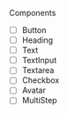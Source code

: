 Components


- [ ] Button
- [ ] Heading
- [ ] Text
- [ ] TextInput
- [ ] Textarea
- [ ] Checkbox
- [ ] Avatar
- [ ] MultiStep
